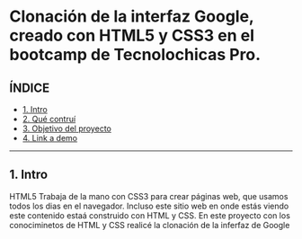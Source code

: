 # Clonación de la interfaz Google, creado con HTML5 y CSS3 en el bootcamp de Tecnolochicas Pro.


## **ÍNDICE**

* [1. Intro](#)
* [2. Qué contruí](#)
* [3. Objetivo del proyecto](#)
* [4. Link a demo](#)

****

## 1. Intro

HTML5 Trabaja de la mano con CSS3 para crear páginas web, que usamos todos los dias en el navegador. Incluso este sitio web en onde estás viendo este contenido estaá construido con HTML y CSS. En este proyecto con los conociminetos de HTML y CSS realicé la clonación de la inferfaz de Google


